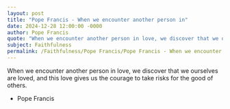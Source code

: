 ```yaml
---
layout: post
title: "Pope Francis - When we encounter another person in"
date: 2024-12-28 12:00:00 -0000
author: Pope Francis
quote: "When we encounter another person in love, we discover that we ourselves are loved, and this love gives us the courage to take risks for the good of others."
subject: Faithfulness
permalink: /Faithfulness/Pope Francis/Pope Francis - When we encounter another person in
---
```


When we encounter another person in love, we discover that we ourselves are loved, and this love gives us the courage to take risks for the good of others.

- Pope Francis
